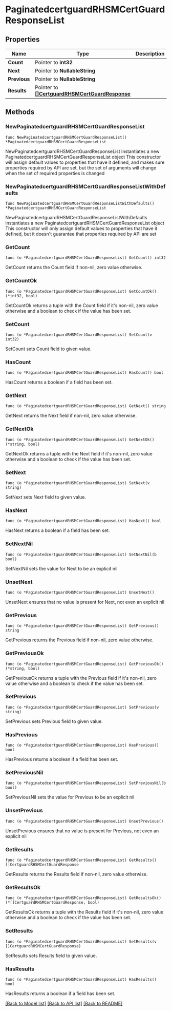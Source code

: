 # PaginatedcertguardRHSMCertGuardResponseList

## Properties

Name | Type | Description | Notes
------------ | ------------- | ------------- | -------------
**Count** | Pointer to **int32** |  | [optional] 
**Next** | Pointer to **NullableString** |  | [optional] 
**Previous** | Pointer to **NullableString** |  | [optional] 
**Results** | Pointer to [**[]CertguardRHSMCertGuardResponse**](CertguardRHSMCertGuardResponse.md) |  | [optional] 

## Methods

### NewPaginatedcertguardRHSMCertGuardResponseList

`func NewPaginatedcertguardRHSMCertGuardResponseList() *PaginatedcertguardRHSMCertGuardResponseList`

NewPaginatedcertguardRHSMCertGuardResponseList instantiates a new PaginatedcertguardRHSMCertGuardResponseList object
This constructor will assign default values to properties that have it defined,
and makes sure properties required by API are set, but the set of arguments
will change when the set of required properties is changed

### NewPaginatedcertguardRHSMCertGuardResponseListWithDefaults

`func NewPaginatedcertguardRHSMCertGuardResponseListWithDefaults() *PaginatedcertguardRHSMCertGuardResponseList`

NewPaginatedcertguardRHSMCertGuardResponseListWithDefaults instantiates a new PaginatedcertguardRHSMCertGuardResponseList object
This constructor will only assign default values to properties that have it defined,
but it doesn't guarantee that properties required by API are set

### GetCount

`func (o *PaginatedcertguardRHSMCertGuardResponseList) GetCount() int32`

GetCount returns the Count field if non-nil, zero value otherwise.

### GetCountOk

`func (o *PaginatedcertguardRHSMCertGuardResponseList) GetCountOk() (*int32, bool)`

GetCountOk returns a tuple with the Count field if it's non-nil, zero value otherwise
and a boolean to check if the value has been set.

### SetCount

`func (o *PaginatedcertguardRHSMCertGuardResponseList) SetCount(v int32)`

SetCount sets Count field to given value.

### HasCount

`func (o *PaginatedcertguardRHSMCertGuardResponseList) HasCount() bool`

HasCount returns a boolean if a field has been set.

### GetNext

`func (o *PaginatedcertguardRHSMCertGuardResponseList) GetNext() string`

GetNext returns the Next field if non-nil, zero value otherwise.

### GetNextOk

`func (o *PaginatedcertguardRHSMCertGuardResponseList) GetNextOk() (*string, bool)`

GetNextOk returns a tuple with the Next field if it's non-nil, zero value otherwise
and a boolean to check if the value has been set.

### SetNext

`func (o *PaginatedcertguardRHSMCertGuardResponseList) SetNext(v string)`

SetNext sets Next field to given value.

### HasNext

`func (o *PaginatedcertguardRHSMCertGuardResponseList) HasNext() bool`

HasNext returns a boolean if a field has been set.

### SetNextNil

`func (o *PaginatedcertguardRHSMCertGuardResponseList) SetNextNil(b bool)`

 SetNextNil sets the value for Next to be an explicit nil

### UnsetNext
`func (o *PaginatedcertguardRHSMCertGuardResponseList) UnsetNext()`

UnsetNext ensures that no value is present for Next, not even an explicit nil
### GetPrevious

`func (o *PaginatedcertguardRHSMCertGuardResponseList) GetPrevious() string`

GetPrevious returns the Previous field if non-nil, zero value otherwise.

### GetPreviousOk

`func (o *PaginatedcertguardRHSMCertGuardResponseList) GetPreviousOk() (*string, bool)`

GetPreviousOk returns a tuple with the Previous field if it's non-nil, zero value otherwise
and a boolean to check if the value has been set.

### SetPrevious

`func (o *PaginatedcertguardRHSMCertGuardResponseList) SetPrevious(v string)`

SetPrevious sets Previous field to given value.

### HasPrevious

`func (o *PaginatedcertguardRHSMCertGuardResponseList) HasPrevious() bool`

HasPrevious returns a boolean if a field has been set.

### SetPreviousNil

`func (o *PaginatedcertguardRHSMCertGuardResponseList) SetPreviousNil(b bool)`

 SetPreviousNil sets the value for Previous to be an explicit nil

### UnsetPrevious
`func (o *PaginatedcertguardRHSMCertGuardResponseList) UnsetPrevious()`

UnsetPrevious ensures that no value is present for Previous, not even an explicit nil
### GetResults

`func (o *PaginatedcertguardRHSMCertGuardResponseList) GetResults() []CertguardRHSMCertGuardResponse`

GetResults returns the Results field if non-nil, zero value otherwise.

### GetResultsOk

`func (o *PaginatedcertguardRHSMCertGuardResponseList) GetResultsOk() (*[]CertguardRHSMCertGuardResponse, bool)`

GetResultsOk returns a tuple with the Results field if it's non-nil, zero value otherwise
and a boolean to check if the value has been set.

### SetResults

`func (o *PaginatedcertguardRHSMCertGuardResponseList) SetResults(v []CertguardRHSMCertGuardResponse)`

SetResults sets Results field to given value.

### HasResults

`func (o *PaginatedcertguardRHSMCertGuardResponseList) HasResults() bool`

HasResults returns a boolean if a field has been set.


[[Back to Model list]](../README.md#documentation-for-models) [[Back to API list]](../README.md#documentation-for-api-endpoints) [[Back to README]](../README.md)


